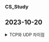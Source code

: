 ### CS_Study

## 2023-10-20 

<details>
<summary> TCP와 UDP 차이점 </summary>
<div markdown="1">

TCP는 **Transmission Control Protocol**으로, 전송 제어 프로토콜입니다.

TCP는 신뢰성 있는 데이터 전송을 위해 사용되는 **연결지향 프로토콜**입니다.

UDP는 **User Datagram Protocol**으로 사용자 데이터그램 프로토콜입니다.

UDP는 **빠른 데이터 전송을 중요시**하는 **비연결 프로토콜**입니다.

두 단어 모두에게 존재하는 프로토콜(Protocol)이 디지털 장치간의 서로 통신하고 상호작용하기 위한 규칙의 집합입니다.

**TCP와 UDP의 차이점**은 다음과 같습니다:

**신뢰성**:
- TCP는 데이터 손실이나 순서의 뒤섞임이 발생하지 않습니다.
- UDP는 정확성을 확인하거나 재전송을 요청할 수 없기에 데이터가 손실 되거나 순서가 뒤섞일 수 있습니다.

**연결**:
- TCP는 데이터를 전송하기 전에 연결을 설정하고, 전송 후 연결을 해제합니다. 연결 및 해제과정에서 추가적인 오버헤드는 초래할 수 있으나, 신뢰성 있는 통신을 보장합니다. (오버헤드: 데이터전송 및 처리 과정에서 추가 부담이나 리소스 낭비를 뜻함)
- UDP는 연결 및 해제 단계가 없기에 빠른 전송이 가능하지만 데이터의 무결성을 보장하지 않습니다.

**사용사례**:
- TCP는 주로 이메일, 파일 전송과 같이 신뢰성이 중요한 경우 사용됩니다.
- UDP는 실시간 스트리밍, 온라인 게임, 음성통화 같이 데이터 전송 속도가 중요한 경우 사용됩니다.

![TCP]([insert_image_url_here](https://img1.daumcdn.net/thumb/R1280x0/?scode=mtistory2&fname=https%3A%2F%2Fblog.kakaocdn.net%2Fdn%2FbHoWOZ%2FbtsyQSUDDPR%2FzSvULeIM1LJunmoUVinc4k%2Fimg.png))

**TCP 패킷의 재전송 과정**:
1. 패킷 송신: 송신자는 여러 개의 패킷으로 나눠 수신자에게 보냄. 각 패킷은 고유한 일련번호를 가지고 있습니다.
2. 패킷 수신: 수신자는 패킷을 받고, 패킷의 일련번호를 확인하여 순서대로 재조립합니다.
3. 패킷 손실 확인: 만약 패킷이 손실되었다고 감지하면, 송신자에게 패킷 손실을 알리기 위한 메시지를 보냅니다.
4. 재전송 요청: 송신자는 손실된 패킷을 재전송하고, 이 패킷의 일련번호를 통해 수신자는 어떤 패킷이 재전송된 것인지 판단할 수 있습니다.
5. 패킷 재전송: 재전송된 패킷은 수신자에게 도착하고 재조립합니다.

**TCP 세션 관리 (연결의 설정과 종료 과정) - Easy Version**:
- 연결 설정 (Handshake): 두 컴퓨터 간의 통신을 먼저 연결 설정해야 합니다. 이 단계를 연결 설정 또는 핸드쉐이크라고 부릅니다.
- 데이터 전송: 연결 설정 후, 데이터를 주고 받을 수 있습니다. A는 작은 조각으로 나눠 B에게 보내면 재조립하여 사용합니다.
- 연결 해제 (Termination): 데이터 통신이 끝난 후, 연결을 해제합니다. A는 B에게 끝내고자 하는 의사를 전달합니다. B는 요청을 수락하고 연결이 종료됩니다.

![TCP 3-way Handshake](insert_image_url_here)
![TCP 4-way Handshake](insert_image_url_here)

**TCP 3-way Handshake (연결 설정) 및 TCP 4-way Handshake (연결 해제) - Hard Version**:
**TCP 3-way Handshake (연결 설정)**:
- Step 1 - 클라이언트가 서버에게 SYN 보내기 (SYN, Seq=X): 연결 설정 단계에서 클라이언트가 서버에게 연결을 요청하는 SYN 패킷을 보냅니다.
- Step 2 - 서버가 클라이언트에게 응답하기 (SYN, ACK, Seq=Y, Ack=X+1): 서버는 클라이언트의 요청을 받고, 클라이언트의 순서 번호(X)를 확인한 후 자신의 순서 번호(Y)와 함께 SYN/ACK 패킷을 보냅니다.
- Step 3 - 클라이언트가 서버에게 응답하기 (ACK, Seq=X+1, Ack=Y+1): 클라이언트는 서버의 응답을 받고, 서버의 순서 번호(Y)를 확인한 후 ACK 패킷을 보냅니다.

**TCP 4-way Handshake (연결 해제)**:
- Step 1 - 클라이언트가 서버에게 연결 종료 요청 (FIN, Seq=X): 데이터 통신이 끝나면 클라이언트는 서버에게 연결 종
